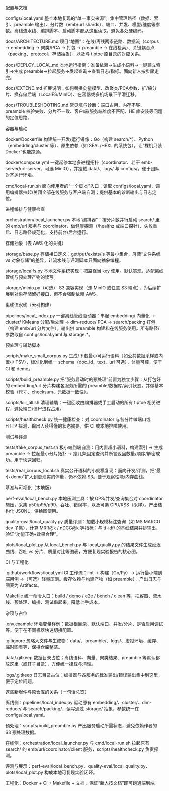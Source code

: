 配置与文档

configs/local.yaml
整个本地复现的“单一事实来源”。集中管理路径（数据、索引、preamble 输出）、分片数（emb/url shards）、端口、并发、模型/维度等参数。离线流水线、编排脚本、启动脚本都从这里读取，避免各处硬编码。

docs/ARCHITECTURE.md
项目“地图”：在线/离线两条链路、数据流（corpus → embedding → 聚类/PCA → 打包 → preamble → 在线检索）、关键耦合点（packing、protocol、存储抽象），以及与 tiptoe 原目录的对应关系。

docs/DEPLOY_LOCAL.md
本地运行指南：准备依赖→生成小语料→一键建立索引→生成 preamble→拉起服务→发起查询→查看日志/指标。面向新人按步骤走完。

docs/EXTEND.md
扩展说明：如何替换向量模型、改聚类/PCA参数、扩/缩分片、换存储后端（LocalFS/MinIO）、在容器或多机场景下平滑迁移。

docs/TROUBLESHOOTING.md
常见坑与诊断：端口占用、内存不够、preamble 校验失败、分片不一致、客户端/服务端维度不匹配、HE 库安装等问题的定位思路。

容器与启动

docker/Dockerfile
构建统一开发/运行镜像：Go（构建 search/*）、Python（embedding/cluster 等）、原生依赖（如 SEAL/HEXL 的系统包）。让“裸机只装 Docker”也能跑通。

docker/compose.yml
一键起停本地多进程拓扑（coordinator、若干 emb-server/url-server、可选 MinIO），并挂载 data/、logs/ 与 configs/。便于团队对齐运行环境。

cmd/local-run.sh
面向使用者的“一个脚本”入口：读取 configs/local.yaml，调用编排器拉起/关闭全部在线服务与客户端自测；提供基本的诊断输出与日志定位。

进程编排与健康检查

orchestration/local_launcher.py
本地“编排器”：按分片数并行启动 search/ 里的 emb/url 服务与 coordinator，做健康探测（/healthz 或端口探针）、失败重启、日志路径规范化，支持前台/后台运行。

存储抽象（去 AWS 化的关键）

storage/base.py
存储接口定义：get/put/exists/ls 等最小集合，屏蔽“文件系统 vs 对象存储”的差异，让流水线与评测脚本只面向抽象编程。

storage/localfs.py
本地文件系统实现：把路径当 key 使用。默认实现，适配离线管线与预处理产物的读写。

storage/minio.py（可选）
S3 兼容实现（走 MinIO 或任意 S3 端点），为后续扩展到对象存储留好接口，但不会强制依赖 AWS。

离线流水线（索引构建）

pipelines/local_index.py
一键离线管线驱动器：串起 embedding/ 向量化 → cluster/ KMeans 分配/后处理 → dim-reduce/ PCA → search/packing 打包（构建 emb/url 分片文件）。输出供 preamble 构建和在线服务使用。所有路径/参数取自 configs/local.yaml 与 storage.*。

预处理与辅助脚本

scripts/make_small_corpus.py
生成/下载最小可运行语料（如公共数据采样或内置小 TSV），标准化到统一 schema（doc_id、text、url 可选），体量可控，便于 CI 和 demo。

scripts/build_preamble.py
把“服务启动时的预处理”前置为独立步骤：从打包好的 embedding/url 分片构建各服务所需的 preamble/数据库/索引状态，并做基本校验（尺寸、checksum、元数据一致性）。

scripts/kill_all.sh
清理辅助：一键回收由编排器或手工启动的所有 tiptoe 相关进程，避免端口/僵尸进程占用。

scripts/healthcheck.py
统一健康检查：对 coordinator 与各分片做端口或 HTTP 探测，输出人读得懂的状态摘要，供 CI 或本地排障使用。

测试与评测

tests/fake_corpus_test.sh
极小端到端自测：用内置超小语料，构建索引 → 生成 preamble → 拉起最小分片拓扑 → 跑几条固定查询并断言返回数量/顺序/解密成功。用于快速回归。

tests/real_corpus_local.sh
真实公开语料的小规模复现：面向开发/评测，把“最小 demo”扩大到更现实的体量，仍不依赖 S3。便于观察性能/内存曲线。

基准与可视化（本地版）

perf-eval/local_bench.py
本地压测工具：按 QPS/并发/查询集合对 coordinator 施压，采集 p50/p95/p99、吞吐、错误率，以及可选 CPU/RSS（采样）。产出结构化 JSONL，供绘图使用。

quality-eval/local_quality.py
质量评测：加载小规模标注查询（如 MS MARCO dev 子集），计算 MRR@k / nDCG@k 等指标；与 tf-idf/ 的基线结果并排输出，验证“功能正确+效果合理”。

plots/local_plot.py
从 local_bench.py 与 local_quality.py 的结果文件生成延迟曲线、吞吐 vs 分片、质量对比等图表，方便复现实验报告的核心图。

CI 与工程化

.github/workflows/local.yml
CI 工作流：lint → 构建（Go/Py）→ 运行最小端到端用例 →（可选）轻量压测。缓存依赖与构建产物（如 preamble），产出日志与图表为 Artifacts。

Makefile
统一命令入口：build / demo / e2e / bench / clean 等，把容器、流水线、预处理、编排、测试串起来，降低上手成本。

杂项与占位

.env.example
环境变量样例：数据根目录、默认端口、并发/分片、是否启用调试等。便于在不同机器快速切换配置。

.gitignore
忽略大文件与生成物：data/、preamble/、logs/、虚拟环境、缓存、临时图表等，保持仓库整洁。

data/.gitkeep
数据目录占位；离线语料、向量、聚类结果、preamble 等默认都放这里（或其子目录），方便统一挂载与清理。

logs/.gitkeep
日志目录占位；编排器与各服务的标准输出/错误输出集中到这里，便于定位问题。

这些新增件与原仓库的关系（一句话总览）

离线侧：pipelines/local_index.py 驱动原有 embedding/、cluster/、dim-reduce/ 与 search/packing/，读写通过 storage/ 抽象，参数统一在 configs/local.yaml。

预处理：scripts/build_preamble.py 产出服务启动所需状态，避免依赖作者的 S3 预处理数据。

在线侧：orchestration/local_launcher.py 与 cmd/local-run.sh 拉起原有 search/ 的 emb/url/coordinator/client 服务，scripts/healthcheck.py 负责探测。

评测与展示：perf-eval/local_bench.py、quality-eval/local_quality.py、plots/local_plot.py 构成本地可复现实验闭环。

工程化：Docker + CI + Makefile + 文档，保证“新人按文档”即可跑通端到端。